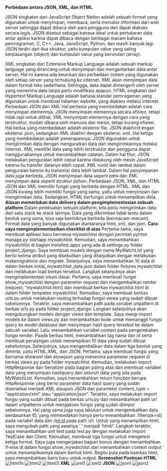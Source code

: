 **Perbedaan antara JSON, XML, dan HTML**

JSON singkatan dari JavaScript Object Nation adalah sebuah format yang digunakan untuk menyimpan, membaca, serta menukar informasi dari web server sehingga dapat dibaca oleh para pengguna dan dapat diakses secara logis. JSON disebut sebagai bahasa ideal untuk pertukaran data antar apliksi karena dapat dibaca dengan berbagai macam bahasa pemrograman, C, C++, Java, JavaScript, Python, dan masih banyak lagi. JSON terdiri dari dua struktur, yaitu kumpulan value yang saling berpasangan (object) dan kumpulan value yang berurutan (array).

XML singkatan dari Extensive Markup Language adalah sebuah markup language yang dirancang untuk menyimpan dan mengantarkan data antar server. Hal ini karena ada keunikan dan perbedaan sistem yang digunakan oleh setiap server yang terhubung ke internet. XML akan menyimpan data dalam format teks sederhana. Sehingga, data dapat dimengerti oleh server yang menerima data tanpa perlu modifikasi apapun.
HTML singkatan dari Hypertext Markup Language adalah bahasa standar pemrogaman yang digunakan untuk membuat halaman website, yang diakses melalui internet.
Perbedaan JSON dan XML
Hal pertama yang membedakan adalah cara menyimpan elemennya. JSON menyimpan elemennya secara efisien, tetapi tidak rapi untuk dilihat. XML menyimpan elemennya dengan cara yang terstruktur, mudah dibaca oleh manusia dan mesin, tetapi kurang efisien.
Hal kedua yang membedakan adalah ekstensi file. JSON diakhirid engan ekstensi .json, sedangkan XML diakhiri dengan ekstensi .xml. Hal ketiga yang membedakan adalah penerapannya. JSON digunakan untuk mengirimkan data dengan menguraikan data dan mengirimkannya melalui internet. XML memiliki data yang lebih terstruktur dan pengguna dapat menggunakannya untuk menambahkan catatan.
Dalam hal fitur, JSON melakukan penguraian lebih cepat karena didukung oleh mesin JavaScript karena itu transfer datanya lebih cepat. XML rumit dan lambat dalam penguraian karena itu transmisi data lebih lambat. Dalam hal penyimpanan data juga berbeda, JSON menyimpan data seperti peta dan XML menyimpan data seperti struktur pohon.
Perbedaan JSON, XML, dan HTML
JSON dan XML memiliki fungsi yang berbeda dengan HTML. XML dan JSON kurang lebih memiliki fungsi yang sama, yaitu untuk menyimpan dan mengirimkan data. Sedangkan, HTML berfungsi untuk menampilkan data.
**Alasan memerlukan data delivery dalam pengimplementasian sebuah platform**
Dalam pembuatan sebuah platform, kita perlu mengirimkan data dari satu stack ke stack lainnya. Data yang dikirimkan tidak tentu dalam bentuk yang sama, bisa saja bentuknya berbeda (bermacam-macam). Format data yang banyak digunakan diantaranya html, xml, dan json.
**Cara saya mengimplementasikan checklist di atas**
Pertama-tama, saya membuat aplikasi baru bernama mywatchlist dengan perintah pyhton manage.py startapp mywatchlist. Kemudian, saya menambahkan mywatchlist di bagian installed_apps yang ada di settings.py folder project_django. Saya membuat models dengan nama MyWatchList yang berisi kelima atribut yang disebutkan yang dilanjutkan dengan melakukan makemigrations dan migrate. Selanjutnya, saya menambahkan 10 data di dalam berkas initial_mywatchlist_data.json dalam folder fixtures mywatchlist dan melakukan load berkas tersebut.
Langkah selanjutnya akan mengimplementasi views dasar. Pertama, saya membuat fungsi show_mywatchlist dengan parameter request dan mengembalikan render (request, “mywatchlist.html) dan membuat berkas mywatchlist.html di dalam folder tempates mywatchlist. Kemudian, saya membuat berkas urls.py untuk melakukan routing terhadap fungsi viewa yang sudah dibuat sebelumnya. Terakhir, saya menambahkan path pada variabel urlpattern di berkas urls.py pada folder project_django.
Langkah selanjutnya akan mengubungkan models dengan views dan template. Saya meng-import models ke dalam views.py dan menambahkan kode untuk memanggil fungsi query ke model database dan menyimpan hasil query tersebut ke dalam sebuah variabel. Lalu, menambahkan variabel context pada pengembalian fungsi render. Paada berkas html, menambahkan tag nama dan id serta membuat perulangan untuk menampilkan 10 data yang sudah dibuat sebelumnya.
Selanjutnya, saya mengembalikan data dalam tiga bentuk yang diminta, yaitu HTML,XML, dan JSON. Pertama, saya membuat fungsi yang bernama showxml dan showjson yang menerima parameter request di berkas views.py pada folder mywatchlist. Kemudian, melakukan import HttpResponse dan Serializer pada bagian paling atas dan membuat variabel data yang menyimpan hasilquery dari seluruh data yang ada pada MyWatchList. Kemudian, saya menambahkan return function berupa HttpResponse yang berisi parameter data hasil query yang sudah diserialisai menjadi XML ataupun JSON dan parameter content_type = “application/xml” atau “application/json”. Terakhir, saya melakukan import fungsi yang sudah dibuat pada berkas urls.py dan menambahkan path url dalam urlpatterns untuk mengakses fungsi yang sudah diimpor sebelumnya. Hal yang sama juga saya lakukan untuk mengembalikan data berdasarkan ID, yang membedakan hanya perlu menambahkan .filter(pk=id) pada variabel data dan  /<int:id> pada path url. Untuk yang menampilkan html, saya mengubah path yang awalnya ‘ ‘ menjadi ‘html/’.
Langkah terakhir, saya menambahkan unit test pada test.py dengan melakukan import TestCase dan Client. Kemudian, membuat tiga fungsi untuk mengetest ketiga format.
Saya juga mengerjakan bagian bonus dengan menambahkan if-else di dalam fungsi show_mywatchlist dan menambahkan context output untuk menampilkannya dalam bentuk html. Begitu pula pada baerkas html, saya menambahkan baris baru untuk output.
**Screenshot Postman**
**HTML**
![html1n](https://user-images.githubusercontent.com/112618025/191658610-18eac20f-a7fd-4c16-8290-3f4cd58ad312.jpg)
![html2](https://user-images.githubusercontent.com/112618025/191658615-b2c39e11-f8d9-40df-ae09-0db73d2b9731.jpg)
![html3](https://user-images.githubusercontent.com/112618025/191658614-df1abc64-2ef1-4b34-82ea-e14f6184fd56.jpg)
**XML**
![xml1](https://user-images.githubusercontent.com/112618025/191658774-db76752b-ca3f-4f1c-8fba-8fb75c72905a.jpg)
![xml2](https://user-images.githubusercontent.com/112618025/191658764-39c136cc-424c-4383-aa77-b1c643fa6870.jpg)
**JSON**
![json1](https://user-images.githubusercontent.com/112618025/191658831-a6e04c29-aea6-48ce-9341-62a2ce4c0574.jpg)
![json2](https://user-images.githubusercontent.com/112618025/191658826-24920bd4-7795-4f19-9102-436b2c6c13f3.jpg)
